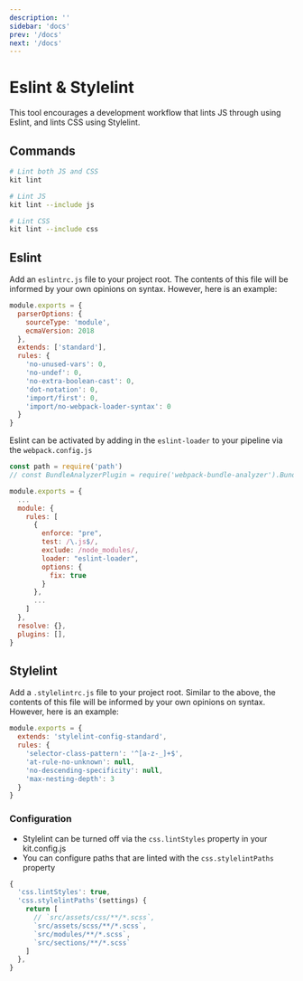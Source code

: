 ```yaml
---
description: ''
sidebar: 'docs'
prev: '/docs'
next: '/docs'
---
```


# Eslint & Stylelint

This tool encourages a development workflow that lints JS through using Eslint, and lints CSS using Stylelint.

## Commands

```bash
# Lint both JS and CSS
kit lint

# Lint JS
kit lint --include js

# Lint CSS
kit lint --include css
```

## Eslint

Add an `eslintrc.js` file to your project root. The contents of this file will be informed by your own opinions on syntax. However, here is an example:

```js
module.exports = {
  parserOptions: {
    sourceType: 'module',
    ecmaVersion: 2018
  },
  extends: ['standard'],
  rules: {
    'no-unused-vars': 0,
    'no-undef': 0,
    'no-extra-boolean-cast': 0,
    'dot-notation': 0,
    'import/first': 0,
    'import/no-webpack-loader-syntax': 0
  }
}
```

Eslint can be activated by adding in the `eslint-loader` to your pipeline via the `webpack.config.js`

```js
const path = require('path')
// const BundleAnalyzerPlugin = require('webpack-bundle-analyzer').BundleAnalyzerPlugin;

module.exports = {
  ...
  module: {
    rules: [
      {
        enforce: "pre",
        test: /\.js$/,
        exclude: /node_modules/,
        loader: "eslint-loader",
        options: {
          fix: true
        }
      },
      ...
    ]
  },
  resolve: {},
  plugins: [],
}
```

## Stylelint

Add a `.stylelintrc.js` file to your project root. Similar to the above, the contents of this file will be informed by your own opinions on syntax. However, here is an example:

```js
module.exports = {
  extends: 'stylelint-config-standard',
  rules: {
    'selector-class-pattern': '^[a-z-_]+$',
    'at-rule-no-unknown': null,
    'no-descending-specificity': null,
    'max-nesting-depth': 3
  }
}
```

### Configuration

- Stylelint can be turned off via the `css.lintStyles` property in your kit.config.js
- You can configure paths that are linted with the `css.stylelintPaths` property

```js
{
  'css.lintStyles': true,
  'css.stylelintPaths'(settings) {
    return [
      // `src/assets/css/**/*.scss`,
      `src/assets/scss/**/*.scss`,
      `src/modules/**/*.scss`,
      `src/sections/**/*.scss`
    ]
  },
}
```
